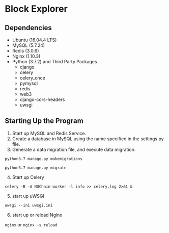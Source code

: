 # Block Explorer

## Dependencies

- Ubuntu (16.04.4 LTS)
- MySQL (5.7.24)
- Redis (3.0.6)
- Nginx (1.10.3)
- Python (3.7.2) and Third Party Packages
    - django
    - celery
    - celery_once
	- pymysql
	- redis
	- web3
	- django-cors-headers
	- uwsgi

## Starting Up the Program

1. Start up MySQL and Redis Service.
2. Create a database in MySQL using the name specified in the settings.py file.
3. Generate a data migration file, and execute data migration.

`python3.7 manage.py makemigrations`

`python3.7 manage.py migrate`

4. Start up Celery

```celery -B -A NUChain worker -l info >> celery.log 2>&1 &```

5. start up uWSGI

```uwsgi --ini uwsgi.ini```

6. start up or reload Nginx

```nginx``` or ```nginx -s reload```

